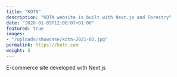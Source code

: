 ```yaml
---
title: "KOTN"
description: "KOTN website is built with Next.js and Forestry"
date: "2020-01-09T12:00:07+01:00"
featured: true
images:
- "/uploads/showcase/kotn-2021-02.jpg"
permalink: https://kotn.com
weight: 5
---
```


E-commerce site developed with Next.js
